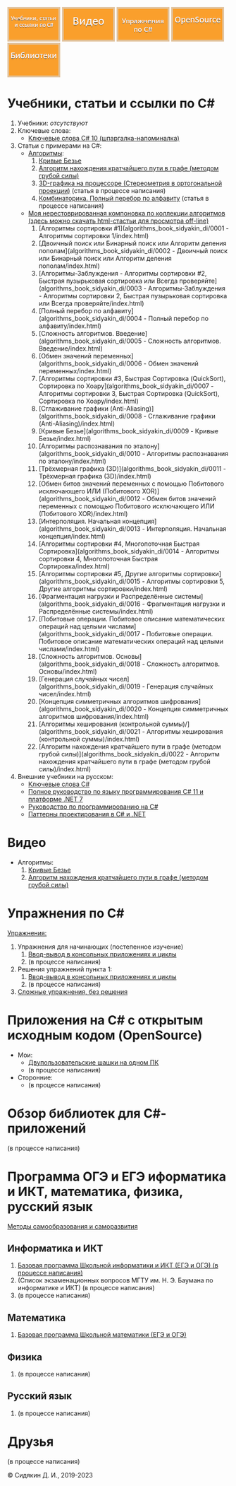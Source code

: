 [![Учебники, статьи и ссылки по C#](img/menu/read.png)](#учебники-статьи-и-ссылки-по-c)
[![Видео](img/menu/video.png)](#видео)
[![Упражнения по C#](img/menu/exercises.png)](#упражнения-по-c)
[![Приложения на C# с открытым исходным кодом (OpenSource)](img/menu/opensource.png)](#приложения-на-c-с-открытым-исходным-кодом-opensource)
[![Обзор библиотек для C#-приложений](img/menu/libs.png)](#обзор-библиотек-для-c-приложений)

# Учебники, статьи и ссылки по C#

1. Учебники:
	*отсутствуют*
2. Ключевые слова:
	- [Ключевые слова C# 10 (шпаргалка-напоминалка)](csharp-tutorials/ru-ru/csharp-10-keywords/README.md)
3. Статьи с примерами на C#:
	- [Алгоритмы](csharp-articles/ru-ru/algorithms-on-csharp/README.md):
		1. [Кривые Безье](csharp-articles/ru-ru/algorithms-on-csharp/articles/0001-Bezier-curves/README.md)
		2. [Алгоритм нахождения кратчайшего пути в графе (методом грубой силы)](csharp-articles/ru-ru/algorithms-on-csharp/articles/0002-Graphs/README.md)
		3. [3D-графика на процессоре (Стереометрия в ортогональной проекции)](csharp-articles/ru-ru/algorithms-on-csharp/articles/0003-3D-on-CPU/README.md) (статья в процессе написания)
		4. [Комбинаторика. Полный перебор по алфавиту](csharp-articles/ru-ru/algorithms-on-csharp/articles/0004-Brute-force-sample/README.md) (статья в процессе написания)
	- [Моя нерестоврированная компоновка по коллекции алгоритмов (здесь можно скачать html-стастьи для просмотра off-line)](https://github.com/DmitriySidyakin/CSharp-Tutorials/tree/main/algorithms_book_sidyakin_di)
		1. [Алгоритмы сортировки #1](algorithms_book_sidyakin_di/0001 - Алгоритмы сортировки 1/index.html)
		2. [Двоичный поиск или Бинарный поиск или Алгоритм деления пополам](algorithms_book_sidyakin_di/0002 - Двоичный поиск или Бинарный поиск или Алгоритм деления пополам/index.html)
		3. [Алгоритмы-Заблуждения -  Алгоритмы сортировки #2, Быстрая пузырьковая сортировка или Всегда проверяйте](algorithms_book_sidyakin_di/0003 - Алгоритмы-Заблуждения -  Алгоритмы сортировки 2, Быстрая пузырьковая сортировка или Всегда проверяйте/index.html)
		4. [Полный перебор по алфавиту](algorithms_book_sidyakin_di/0004 - Полный перебор по алфавиту/index.html)
		5. [Сложность алгоритмов. Введение](algorithms_book_sidyakin_di/0005 - Сложность алгоритмов. Введение/index.html)
		6. [Обмен значений переменных](algorithms_book_sidyakin_di/0006 - Обмен значений переменных/index.html)
		7. [Алгоритмы сортировки #3, Быстрая Сортировка (QuickSort), Сортировка по Хоару](algorithms_book_sidyakin_di/0007 - Алгоритмы сортировки 3, Быстрая Сортировка (QuickSort), Сортировка по Хоару/index.html)
		8. [Сглаживание графики (Anti-Aliasing)](algorithms_book_sidyakin_di/0008 - Сглаживание графики (Anti-Aliasing)/index.html)
		9. [Кривые Безье](algorithms_book_sidyakin_di/0009 - Кривые Безье/index.html)
		10. [Алгоритмы распознавания по эталону](algorithms_book_sidyakin_di/0010 - Алгоритмы распознавания по эталону/index.html)
		11. [Трёхмерная графика (3D)](algorithms_book_sidyakin_di/0011 - Трёхмерная графика (3D)/index.html)
		12. [Обмен битов значений переменных с помощью Побитового исключающего ИЛИ (Побитового XOR)](algorithms_book_sidyakin_di/0012 - Обмен битов значений переменных с помощью Побитового исключающего ИЛИ (Побитового XOR)/index.html)
		13. [Интерполяция. Начальная концепция](algorithms_book_sidyakin_di/0013 - Интерполяция. Начальная концепция/index.html)
		14. [Алгоритмы сортировки #4, Многопоточная Быстрая Сортировка](algorithms_book_sidyakin_di/0014 - Алгоритмы сортировки 4, Многопоточная Быстрая Сортировка/index.html)
		15. [Алгоритмы сортировки #5, Другие алгоритмы сортировки](algorithms_book_sidyakin_di/0015 - Алгоритмы сортировки 5, Другие алгоритмы сортировки/index.html)
		16. [Фрагментация нагрузки и Распределённые системы](algorithms_book_sidyakin_di/0016 - Фрагментация нагрузки и Распределённые системы/index.html)
		17. [Побитовые операции. Побитовое описание математических операций над целыми числами](algorithms_book_sidyakin_di/0017 - Побитовые операции. Побитовое описание математических операций над целыми числами/index.html)
		18. [Сложность алгоритмов. Основы](algorithms_book_sidyakin_di/0018 - Сложность алгоритмов. Основы/index.html)
		19. [Генерация случайных чисел](algorithms_book_sidyakin_di/0019 - Генерация случайных чисел/index.html)
		20. [Концепция симметричных алгоритмов шифрования](algorithms_book_sidyakin_di/0020 - Концепция симметричных алгоритмов шифрования/index.html)
		21. [Алгоритмы хеширования (контрольной суммы)/](algorithms_book_sidyakin_di/0021 - Алгоритмы хеширования (контрольной суммы)/index.html)
		22. [Алгоритм нахождения кратчайшего пути в графе (методом грубой силы)](algorithms_book_sidyakin_di/0022 - Алгоритм нахождения кратчайшего пути в графе (методом грубой силы)/index.html) 
4. Внешние учебники на русском:
	- [Ключевые слова C#](https://docs.microsoft.com/ru-ru/dotnet/csharp/language-reference/keywords/)
	- [Полное руководство по языку программирования С# 11 и платформе .NET 7](https://metanit.com/sharp/tutorial/)
	- [Руководство по программированию на C#](https://docs.microsoft.com/ru-ru/dotnet/csharp/programming-guide/)
	- [Паттерны проектирования в C# и .NET](https://metanit.com/sharp/patterns/)
	
# Видео

- Алгоритмы:
	1. [Кривые Безье](https://youtu.be/-aaBzgcqQwY)
	2. [Алгоритм нахождения кратчайшего пути в графе (методом грубой силы)](https://youtu.be/PNVci2DTWo8)
	
# Упражнения по C#

[Упражнения:](csharp-exercises/ru-ru/README.md)
1. Упражнения для начинающих (постепенное изучение)
	1. [Ввод-вывод в консольных приложениях и циклы](csharp-exercises/ru-ru/001-Input-Output-Cycles/)
	2. (в процессе написания)
2. Решения упражнений пункта 1:
	1. [Ввод-вывод в консольных приложениях и циклы](csharp-exercises/ru-ru/001-Input-Output-Cycles/solution/)
	2. (в процессе написания)
3. [Сложные упражнения, без решения](csharp-exercises/ru-ru/try-open-source/)

# Приложения на C# с открытым исходным кодом (OpenSource)

- Мои:
	- [Двупользовательские шашки на одном ПК](csharp-opensource/ru-ru/myprojects/Chess)
	- (в процессе написания)
- Сторонние:
	- (в процессе написания)
	
# Обзор библиотек для C#-приложений

(в процессе написания)

# Программа ОГЭ и ЕГЭ иформатика и ИКТ, математика, физика, русский язык

[Методы самообразования и саморазвития](methods-of-self-education-and-self-development/ru-ru)

## Информатика и ИКТ

1. [Базовая программа Школьной информатики и ИКТ (ЕГЭ и ОГЭ) (в процессе написания)](school-computer-science/ru-ru/school-topics/)
2. (Список экзаменационных вопросов МГТУ им. Н. Э. Баумана по информатике и ИКТ) (в процессе написания)
3. (в процессе написания)

## Математика
1. [Базовая программа Школьной математики (ЕГЭ и ОГЭ)](school-math/ru-ru/school-topics/)

## Физика
1. (в процессе написания)

## Русский язык
1. (в процессе написания)

# Друзья

(в процессе написания)

© Сидякин Д. И., 2019-2023